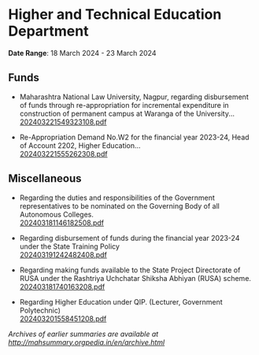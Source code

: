 # Higher and Technical Education Department

**Date Range**: 18 March 2024 - 23 March 2024


## Funds
- Maharashtra National Law University, Nagpur, regarding disbursement of funds through re-appropriation for incremental expenditure in construction of permanent campus at Waranga of the University...\
  [202403221549323108.pdf](https://gr.maharashtra.gov.in/Site/Upload/Government%20Resolutions/English/202403221549323108.pdf)

- Re-Appropriation Demand No.W2 for the financial year 2023-24, Head of Account 2202, Higher Education...\
  [202403221555262308.pdf](https://gr.maharashtra.gov.in/Site/Upload/Government%20Resolutions/English/202403221555262308.pdf)

## Miscellaneous
- Regarding the duties and responsibilities of the Government representatives to be nominated on the Governing Body of all Autonomous Colleges.\
  [202403181146182508.pdf](https://gr.maharashtra.gov.in/Site/Upload/Government%20Resolutions/English/202403181146182508.pdf)

- Regarding disbursement of funds during the financial year  2023-24 under the State Training Policy\
  [202403191242482408.pdf](https://gr.maharashtra.gov.in/Site/Upload/Government%20Resolutions/English/202403191242482408.pdf)

- Regarding making funds available to the State Project Directorate of RUSA under the Rashtriya Uchchatar Shiksha Abhiyan (RUSA) scheme.\
  [202403181740163208.pdf](https://gr.maharashtra.gov.in/Site/Upload/Government%20Resolutions/English/202403181740163208.pdf)

- Regarding Higher Education under QIP. (Lecturer, Government Polytechnic)\
  [202403201558451208.pdf](https://gr.maharashtra.gov.in/Site/Upload/Government%20Resolutions/English/202403201558451208.pdf)


*Archives of earlier summaries are available at http://mahsummary.orgpedia.in/en/archive.html*